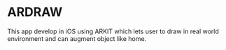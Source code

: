 # ARDRAW
This app develop in iOS using ARKIT which lets user to draw in real world environment and can augment object like home.
